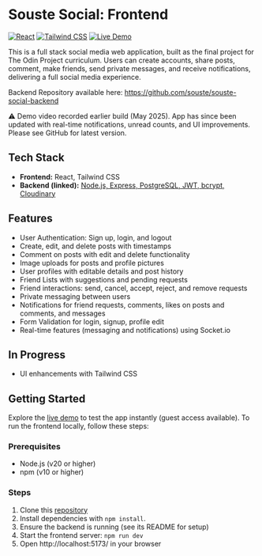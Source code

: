 # Souste Social: Frontend

[![React](https://img.shields.io/badge/React-18-blue)](https://reactjs.org)
[![Tailwind CSS](https://img.shields.io/badge/Tailwind_CSS-3-38B2AC)](https://tailwindcss.com)
[![Live Demo](https://img.shields.io/badge/Live_Demo-Netlify-brightgreen)](https://souste-social.netlify.app/)

This is a full stack social media web application, built as the final project for The Odin Project curriculum. Users can create accounts, share posts, comment, make friends, send private messages, and receive notifications, delivering a full social media experience.

Backend Repository available here: https://github.com/souste/souste-social-backend

⚠️ Demo video recorded earlier build (May 2025). App has since been updated with real-time notifications, unread counts, and UI improvements. Please see GitHub for latest version.

## Tech Stack

- **Frontend:** React, Tailwind CSS
- **Backend (linked):** [Node.js, Express, PostgreSQL, JWT, bcrypt, Cloudinary](https://github.com/souste/souste-social-backend)

## Features

- User Authentication: Sign up, login, and logout
- Create, edit, and delete posts with timestamps
- Comment on posts with edit and delete functionality
- Image uploads for posts and profile pictures
- User profiles with editable details and post history
- Friend Lists with suggestions and pending requests
- Friend interactions: send, cancel, accept, reject, and remove requests
- Private messaging between users
- Notifications for friend requests, comments, likes on posts and comments, and messages
- Form Validation for login, signup, profile edit
- Real-time features (messaging and notifications) using Socket.io

## In Progress

- UI enhancements with Tailwind CSS

## Getting Started

Explore the [live demo](https://souste-social.netlify.app/) to test the app instantly (guest access available). To run the frontend locally, follow these steps:

### Prerequisites

- Node.js (v20 or higher)
- npm (v10 or higher)

### Steps

1. Clone this [repository](https://github.com/souste/souste-social-frontend)
2. Install dependencies with `npm install`.
3. Ensure the backend is running (see its README for setup)
4. Start the frontend server: `npm run dev`
5. Open http://localhost:5173/ in your browser
